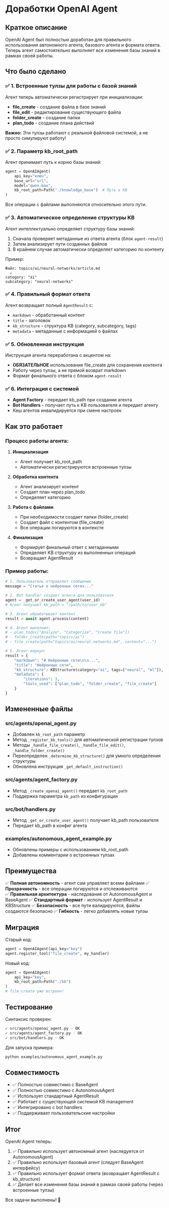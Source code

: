 # Доработки OpenAI Agent

## Краткое описание

OpenAI Agent был полностью доработан для правильного использования автономного агента, базового агента и формата ответа. Теперь агент самостоятельно выполняет все изменения базы знаний в рамках своей работы.

## Что было сделано

### ✅ 1. Встроенные тулзы для работы с базой знаний

Агент теперь автоматически регистрирует при инициализации:

- **file_create** - создание файла в базе знаний
- **file_edit** - редактирование существующего файла  
- **folder_create** - создание папки
- **plan_todo** - создание плана действий

**Важно:** Эти тулзы работают с реальной файловой системой, а не просто симулируют работу!

### ✅ 2. Параметр kb_root_path

Агент принимает путь к корню базы знаний:

```python
agent = OpenAIAgent(
    api_key="ключ",
    base_url="url",
    model="qwen-max",
    kb_root_path=Path("./knowledge_base")  # Путь к KB
)
```

Все операции с файлами выполняются относительно этого пути.

### ✅ 3. Автоматическое определение структуры KB

Агент интеллектуально определяет структуру базы знаний:

1. Сначала проверяет метаданные из ответа агента (блок ```agent-result```)
2. Затем анализирует пути созданных файлов
3. В крайнем случае автоматически определяет категорию по контенту

Пример:
```
Файл: topics/ai/neural-networks/article.md
  ↓
category: "ai"
subcategory: "neural-networks"
```

### ✅ 4. Правильный формат ответа

Агент возвращает полный `AgentResult` с:
- `markdown` - обработанный контент
- `title` - заголовок
- `kb_structure` - структура KB (category, subcategory, tags)
- `metadata` - метаданные с информацией о файлах

### ✅ 5. Обновленная инструкция

Инструкция агента переработана с акцентом на:
- **ОБЯЗАТЕЛЬНОЕ** использование file_create для сохранения контента
- Работу через тулзы, а не прямой возврат markdown
- Формат финального ответа с блоком ```agent-result```

### ✅ 6. Интеграция с системой

- **Agent Factory** - передает kb_path при создании агента
- **Bot Handlers** - получает путь к KB пользователя и передает агенту
- Кеш агентов инвалидируется при смене настроек

## Как это работает

### Процесс работы агента:

1. **Инициализация**
   - Агент получает kb_root_path
   - Автоматически регистрируются встроенные тулзы

2. **Обработка контента**
   - Агент анализирует контент
   - Создает план через plan_todo
   - Определяет категорию

3. **Работа с файлами**
   - При необходимости создает папки (folder_create)
   - Создает файл с контентом (file_create)
   - Все операции логируются в контексте

4. **Финализация**
   - Формирует финальный ответ с метаданными
   - Определяет KB структуру из выполненных операций
   - Возвращает AgentResult

### Пример работы:

```python
# 1. Пользователь отправляет сообщение
message = "Статья о нейронных сетях..."

# 2. Bot handler создает агента для пользователя
agent = _get_or_create_user_agent(user_id)
# Агент получает kb_path = "/path/to/user_kb"

# 3. Агент обрабатывает контент
result = await agent.process(content)

# 4. Агент выполнил:
# - plan_todo(["Analyze", "Categorize", "Create file"])
# - folder_create(path="topics/ai")
# - file_create(path="topics/ai/neural-networks.md", content="...")

# 5. Агент вернул:
result = {
    "markdown": "# Нейронные сети\n\n...",
    "title": "Нейронные сети",
    "kb_structure": KBStructure(category="ai", tags=["neural", "ml"]),
    "metadata": {
        "iterations": 3,
        "tools_used": ["plan_todo", "folder_create", "file_create"]
    }
}
```

## Измененные файлы

### src/agents/openai_agent.py
- Добавлен `kb_root_path` параметр
- Метод `_register_kb_tools()` для автоматической регистрации тулзов
- Методы `_handle_file_create()`, `_handle_file_edit()`, `_handle_folder_create()`
- Переопределен `_determine_kb_structure()` для умного определения структуры
- Обновлена инструкция `_get_default_instruction()`

### src/agents/agent_factory.py
- Метод `_create_openai_agent()` передает `kb_root_path`
- Поддержка параметра `kb_path` из конфигурации

### src/bot/handlers.py
- Метод `_get_or_create_user_agent()` получает kb_path пользователя
- Передает kb_path в конфиг агента

### examples/autonomous_agent_example.py
- Обновлены примеры с использованием kb_root_path
- Добавлены комментарии о встроенных тулзах

## Преимущества

✅ **Полная автономность** - агент сам управляет всеми файлами
✅ **Прозрачность** - все операции логируются и отслеживаются  
✅ **Правильная архитектура** - наследование от AutonomousAgent и BaseAgent
✅ **Стандартный формат** - использует AgentResult и KBStructure
✅ **Безопасность** - все пути валидируются, файлы создаются безопасно
✅ **Гибкость** - легко добавлять новые тулзы

## Миграция

Старый код:
```python
agent = OpenAIAgent(api_key="key")
agent.register_tool("file_create", my_handler)
```

Новый код:
```python
agent = OpenAIAgent(
    api_key="key",
    kb_root_path=Path("./kb")
)
# file_create уже встроен!
```

## Тестирование

Синтаксис проверен:
```bash
✓ src/agents/openai_agent.py - OK
✓ src/agents/agent_factory.py - OK  
✓ src/bot/handlers.py - OK
```

Для запуска примера:
```bash
python examples/autonomous_agent_example.py
```

## Совместимость

- ✅ Полностью совместимо с BaseAgent
- ✅ Полностью совместимо с AutonomousAgent
- ✅ Использует стандартный AgentResult
- ✅ Работает с существующей системой KB management
- ✅ Интегрировано с bot handlers
- ✅ Поддерживает пользовательские настройки

## Итог

OpenAI Agent теперь:
1. ✅ Правильно использует автономный агент (наследуется от AutonomousAgent)
2. ✅ Правильно использует базовый агент (следует BaseAgent интерфейсу)
3. ✅ Правильно использует формат ответа (возвращает AgentResult с kb_structure)
4. ✅ Делает все изменения базы знаний в рамках своей работы (через встроенные тулзы)

Все задачи выполнены! 🎉
